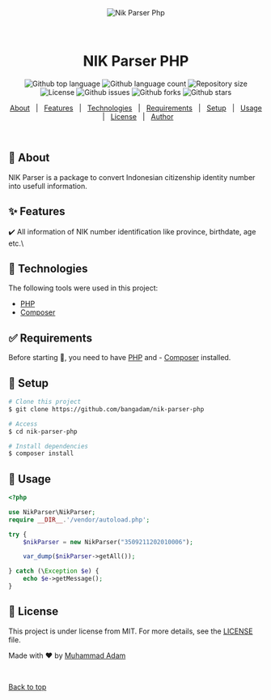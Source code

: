 <div align="center" id="top"> 
  <img src="./.github/app.gif" alt="Nik Parser Php" />

&#xa0;

  <!-- <a href="https://nikparsephp.netlify.app">Demo</a> -->
</div>

<h1 align="center">NIK Parser PHP</h1>

<p align="center">
  <img alt="Github top language" src="https://img.shields.io/github/languages/top/bangadam/nik-parser-php?color=56BEB8">

  <img alt="Github language count" src="https://img.shields.io/github/languages/count/bangadam/nik-parser-php?color=56BEB8">

  <img alt="Repository size" src="https://img.shields.io/github/repo-size/bangadam/nik-parser-php?color=56BEB8">

  <img alt="License" src="https://img.shields.io/github/license/bangadam/nik-parser-php?color=56BEB8">

  <img alt="Github issues" src="https://img.shields.io/github/issues/bangadam/nik-parser-php?color=56BEB8" />

  <img alt="Github forks" src="https://img.shields.io/github/forks/bangadam/nik-parser-php?color=56BEB8" />

  <img alt="Github stars" src="https://img.shields.io/github/stars/bangadam/nik-parser-php?color=56BEB8" />
</p>

<!-- Status -->

<!-- <h4 align="center">
	🚧  Nik Parse Php 🚀 Under construction...  🚧
</h4>

<hr> -->

<p align="center">
  <a href="#dart-about">About</a> &#xa0; | &#xa0; 
  <a href="#sparkles-features">Features</a> &#xa0; | &#xa0;
  <a href="#rocket-technologies">Technologies</a> &#xa0; | &#xa0;
  <a href="#white_check_mark-requirements">Requirements</a> &#xa0; | &#xa0;
  <a href="#checkered_flag-starting">Setup</a> &#xa0; | &#xa0;
  <a href="#rocket-technologies">Usage</a> &#xa0; | &#xa0;
  <a href="#memo-license">License</a> &#xa0; | &#xa0;
  <a href="https://github.com/bangadam" target="_blank">Author</a>
</p>

<br>

## :dart: About

NIK Parser is a package to convert Indonesian citizenship identity number into usefull information.

## :sparkles: Features

:heavy_check_mark: All information of NIK number identification like province, birthdate, age etc.\

## :rocket: Technologies

The following tools were used in this project:

- [PHP](https://www.php.net/)
- [Composer](https://getcomposer.org/)

## :white_check_mark: Requirements

Before starting :checkered_flag:, you need to have [PHP](https://www.php.net/) and - [Composer](https://getcomposer.org/) installed.

## :checkered_flag: Setup

```bash
# Clone this project
$ git clone https://github.com/bangadam/nik-parser-php

# Access
$ cd nik-parser-php

# Install dependencies
$ composer install
```

## :rocket: Usage

```php
<?php

use NikParser\NikParser;
require __DIR__.'/vendor/autoload.php';

try {
    $nikParser = new NikParser("3509211202010006");

    var_dump($nikParser->getAll());

} catch (\Exception $e) {
    echo $e->getMessage();
}
```

## :memo: License

This project is under license from MIT. For more details, see the [LICENSE](LICENSE.md) file.

Made with :heart: by <a href="https://github.com/bangadam" target="_blank">Muhammad Adam</a>

&#xa0;

<a href="#top">Back to top</a>
